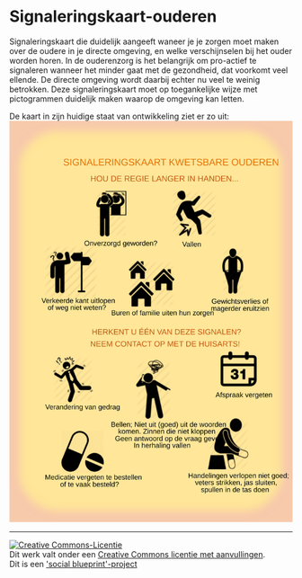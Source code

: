 # Signaleringskaart-ouderen
Signaleringskaart die duidelijk aangeeft waneer je je zorgen moet maken over de oudere in je directe omgeving, en welke verschijnselen bij het ouder worden horen. In de ouderenzorg is het belangrijk om pro-actief te signaleren wanneer het minder gaat met de gezondheid, dat voorkomt veel ellende. De directe omgeving wordt daarbij echter nu veel te weinig betrokken. Deze signaleringskaart moet op toegankelijke wijze met pictogrammen duidelijk maken waarop de omgeving kan letten.

De kaart in zijn huidige staat van ontwikkeling ziet er zo uit: <br/>
![Alt text](Signaleringskaart&#32;ouderen.svg "Title")
***

<a rel="license" href="https://github.com/petradewittevaneck/Signaleringskaart-ouderen/blob/master/LICENSE.md#licentie"><img alt="Creative Commons-Licentie" style="border-width:0" src="https://i.creativecommons.org/l/by-nc-sa/4.0/88x31.png" /></a><br />Dit werk valt onder een <a rel="license" href="https://github.com/petradewittevaneck/Signaleringskaart-ouderen/blob/master/LICENSE.md#licentie">Creative Commons licentie met aanvullingen</a>.<br/>
Dit is een ['social blueprint'-project](https://github.com/peterdew/SocialBlueprint_nl)
